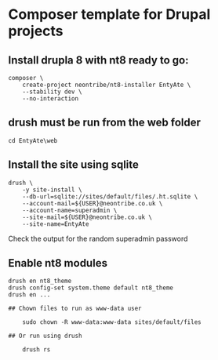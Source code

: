 # Composer template for Drupal projects

## Install drupla 8 with nt8 ready to go:
```
composer \
    create-project neontribe/nt8-installer EntyAte \
    --stability dev \
    --no-interaction
```

## drush must be run from the web folder

    cd EntyAte\web

## Install the site using sqlite

```
drush \
    -y site-install \
    --db-url=sqlite://sites/default/files/.ht.sqlite \
    --account-mail=${USER}@neontribe.co.uk \
    --account-name=superadmin \
    --site-mail=${USER}@neontribe.co.uk \
    --site-name=EntyAte
```

Check the output for the random superadmin password

## Enable nt8 modules

````
drush en nt8_theme
drush config-set system.theme default nt8_theme
drush en ...

## Chown files to run as www-data user

    sudo chown -R www-data:www-data sites/default/files

## Or run using drush

    drush rs
